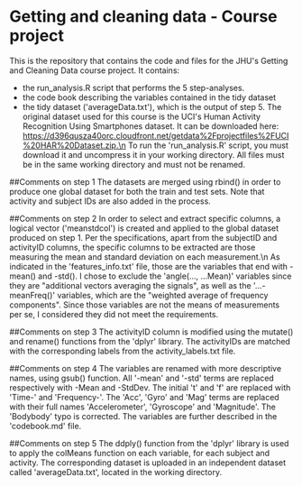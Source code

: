 # Getting and cleaning data - Course project
This is the repository that contains the code and files for the JHU's Getting and Cleaning Data course project. It contains:
- the run_analysis.R script that performs the 5 step-analyses.
- the code book describing the variables contained in the tidy dataset
- the tidy dataset ('averageData.txt'), which is the output of step 5.
The original dataset used for this course is the UCI's Human Activity Recognition Using Smartphones dataset. It can be downloaded here: https://d396qusza40orc.cloudfront.net/getdata%2Fprojectfiles%2FUCI%20HAR%20Dataset.zip.\n
To run the 'run_analysis.R' script, you must download it and uncompress it in your working directory. All files must be in the same working directory and must not be renamed.

##Comments on step 1
The datasets are merged using rbind() in order to produce one global dataset for both the train and test sets. Note that activity and subject IDs are also added in the process.

##Comments on step 2
In order to select and extract specific columns, a logical vector ('meanstdcol') is created and applied to the global dataset produced on step 1. Per the specifications, apart from the subjectID and activityID columns, the specific columns to be extracted are those measuring the mean and standard deviation on each measurement.\n 
As indicated in the 'features_info.txt' file, those are the variables that end with -mean() and -std(). I chose to exclude the 'angle(..., ...Mean)' variables since they are "additional vectors averaging the signals", as well as the '...-meanFreq()'  variables, which are the "weighted average of frequency components". Since those variables are not the means of measurements per se, I considered they did not meet the requirements.

##Comments on step 3
The activityID column is modified using the mutate() and rename() functions from the 'dplyr' library. The activityIDs are matched with the corresponding labels from the activity_labels.txt file.

##Comments on step 4
The variables are renamed with more descriptive names, using gsub() function. 
All '-mean' and '-std' terms are replaced respectively with -Mean and -StdDev. 
The initial 't' and 'f' are replaced with 'Time-' and 'Frequency-'.
The 'Acc', 'Gyro' and 'Mag' terms are replaced with their full names 'Accelerometer', 'Gyroscope' and 'Magnitude'.
The 'Bodybody' typo is corrected.
The variables are further described in the 'codebook.md' file.

##Comments on step 5
The ddply() function from the 'dplyr' library is used to apply the colMeans function on each variable, for each subject and activity. The corresponding dataset is uploaded in an independent dataset called 'averageData.txt', located in the working directory.
